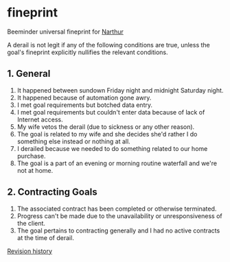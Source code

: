 # fineprint
Beeminder universal fineprint for [Narthur](https://www.beeminder.com/narthur)

A derail is not legit if any of the following conditions are true, unless the goal's fineprint explicitly nullifies the relevant conditions.

## 1. General

1. It happened between sundown Friday night and midnight Saturday night.
2. It happened because of automation gone awry.
3. I met goal requirements but botched data entry.
4. I met goal requirements but couldn't enter data because of lack of Internet access.
5. My wife vetos the derail (due to sickness or any other reason).
6. The goal is related to my wife and she decides she'd rather I do something else instead or nothing at all.
7. I derailed because we needed to do something related to our home purchase.
8. The goal is a part of an evening or morning routine waterfall and we're not at home.

## 2. Contracting Goals

1. The associated contract has been completed or otherwise terminated.
2. Progress can't be made due to the unavailability or unresponsiveness of the client.
3. The goal pertains to contracting generally and I had no active contracts at the time of derail.

[Revision history](https://github.com/narthur/fineprint/commits/master)
